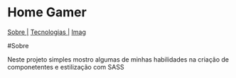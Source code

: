 # Home Gamer



<p aling="center">
    <a href="">Sobre |</a>
    <a href="">Tecnologias |</a>
    <a href="">Imag</a>

</p>



#Sobre
<p> Neste projeto simples mostro algumas de minhas habilidades na criação de componetentes e estilização com SASS</p>




